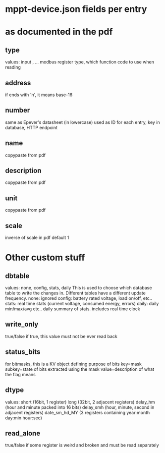 # mppt-device.json fields per entry

# as documented in the pdf

## type
values: input , ...
modbus register type, which function code to use when reading

## address
if ends with 'h', it means base-16

## number
same as Epever's datasheet
(in lowercase) used as ID for each entry, key in database, HTTP endpoint

## name
copypaste from pdf

## description
copypaste from pdf

## unit
copypaste from  pdf

## scale
inverse of scale in pdf
default 1

# Other custom stuff

## dbtable
values: none, config, stats, daily
This is used to choose which database table to write the changes in. Different tables have a different update frequency.
none: ignored
config: battery rated voltage, load on/off, etc..
stats: real time stats (current voltage, consumed energy, errors)
daily: daily min/max/avg etc.. daily summary of stats. includes real time clock

## write_only
true/false
if true, this value must not be ever read back


## status_bits
for bitmasks, this is a KV object defining purpose of bits
key=mask
subkey=state of bits extracted using the mask
value=description of what the flag means

## dtype
values:
short (16bit, 1 register)
long (32bit, 2 adjacent registers)
delay_hm (hour and minute packed into 16 bits)
delay_smh (hour, minute, second in adjacent registers)
date_sm_hd_MY (3 registers containing year:month day:min hour:sec)


## read_alone
true/false
if some register is weird and broken and must be read separately

